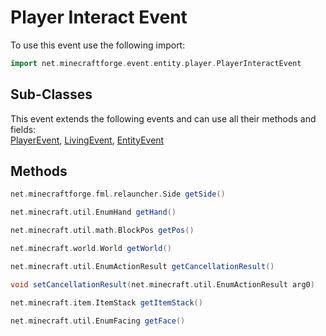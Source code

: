 # Player Interact Event

To use this event use the following import:
```groovy
import net.minecraftforge.event.entity.player.PlayerInteractEvent
```

## Sub-Classes
This event extends the following events and can use all their methods and fields: <br>
[PlayerEvent](../player_event/player_event.md), [LivingEvent](../living_event/living_event.md), [EntityEvent](../entity_event/entity_event.md)

## Methods
```groovy
net.minecraftforge.fml.relauncher.Side getSide()
```

```groovy
net.minecraft.util.EnumHand getHand()
```

```groovy
net.minecraft.util.math.BlockPos getPos()
```

```groovy
net.minecraft.world.World getWorld()
```

```groovy
net.minecraft.util.EnumActionResult getCancellationResult()
```

```groovy
void setCancellationResult(net.minecraft.util.EnumActionResult arg0)
```

```groovy
net.minecraft.item.ItemStack getItemStack()
```

```groovy
net.minecraft.util.EnumFacing getFace()
```
